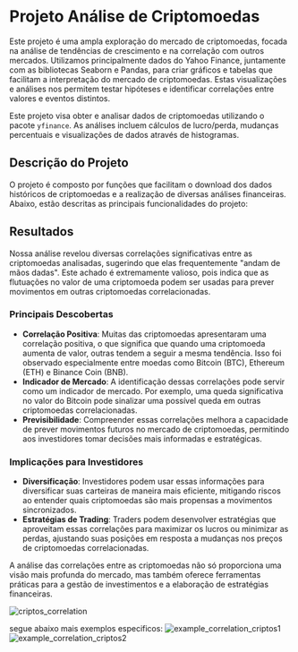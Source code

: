 # Projeto Análise de Criptomoedas

Este projeto é uma ampla exploração do mercado de criptomoedas, focada na análise de tendências de crescimento e na correlação com outros mercados. Utilizamos principalmente dados do Yahoo Finance, juntamente com as bibliotecas Seaborn e Pandas, para criar gráficos e tabelas que facilitam a interpretação do mercado de criptomoedas. Estas visualizações e análises nos permitem testar hipóteses e identificar correlações entre valores e eventos distintos.

Este projeto visa obter e analisar dados de criptomoedas utilizando o pacote `yfinance`. As análises incluem cálculos de lucro/perda, mudanças percentuais e visualizações de dados através de histogramas.

## Descrição do Projeto

O projeto é composto por funções que facilitam o download dos dados históricos de criptomoedas e a realização de diversas análises financeiras. Abaixo, estão descritas as principais funcionalidades do projeto:

## Resultados

Nossa análise revelou diversas correlações significativas entre as criptomoedas analisadas, sugerindo que elas frequentemente "andam de mãos dadas". Este achado é extremamente valioso, pois indica que as flutuações no valor de uma criptomoeda podem ser usadas para prever movimentos em outras criptomoedas correlacionadas.

### Principais Descobertas

- **Correlação Positiva**: Muitas das criptomoedas apresentaram uma correlação positiva, o que significa que quando uma criptomoeda aumenta de valor, outras tendem a seguir a mesma tendência. Isso foi observado especialmente entre moedas como Bitcoin (BTC), Ethereum (ETH) e Binance Coin (BNB).
- **Indicador de Mercado**: A identificação dessas correlações pode servir como um indicador de mercado. Por exemplo, uma queda significativa no valor do Bitcoin pode sinalizar uma possível queda em outras criptomoedas correlacionadas.
- **Previsibilidade**: Compreender essas correlações melhora a capacidade de prever movimentos futuros no mercado de criptomoedas, permitindo aos investidores tomar decisões mais informadas e estratégicas.

### Implicações para Investidores

- **Diversificação**: Investidores podem usar essas informações para diversificar suas carteiras de maneira mais eficiente, mitigando riscos ao entender quais criptomoedas são mais propensas a movimentos sincronizados.
- **Estratégias de Trading**: Traders podem desenvolver estratégias que aproveitam essas correlações para maximizar os lucros ou minimizar as perdas, ajustando suas posições em resposta a mudanças nos preços de criptomoedas correlacionadas.

A análise das correlações entre as criptomoedas não só proporciona uma visão mais profunda do mercado, mas também oferece ferramentas práticas para a gestão de investimentos e a elaboração de estratégias financeiras.

![criptos_correlation](https://github.com/user-attachments/assets/84f5992e-3b65-4cef-88ec-53b383b7b6c7)

segue abaixo mais exemplos especificos: 
![example_correlation_criptos1](https://github.com/user-attachments/assets/00cabe9b-abf4-4cce-b9db-fb84861d83ee)
![example_correlation_criptos2](https://github.com/user-attachments/assets/a871e385-300c-4fed-8576-0f8a9358d473)
